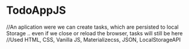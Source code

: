 # TodoAppJS
//An aplication were we can create tasks, which are persisted to local Storage .. even if we close  or reload the browser, tasks will still be here
//Used HTML, CSS, Vanilla JS, Materializecss, JSON, LocalStorageAPI
